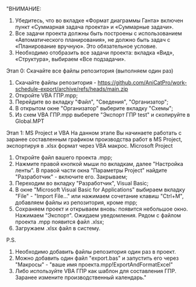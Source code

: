 "ВНИМАНИЕ:
1. Убедитесь, что во вкладке «Формат диаграммы Ганта» включен пункт «Суммарная задача проекта» и «Суммарные задачи».
2. Все задачи проекта должны быть построены с использованием «Автоматического планирования», не должно быть задач с «Планирование вручную». Это обязательное условие.
3. Необходимо отобразить все задачи проекта: вкладка «Вид», «Структура», выбираем «Все подзадачи».

Этап 0: Скачайте все файлы репозитория (выполняем один раз)
1. Скачайте файлы репозитория - https://github.com/AniCatPro/work-schedule-export/archive/refs/heads/main.zip
2. Откройте VBA ГПР.mpp;
3. Перейдите во вкладку "Файл", "Сведения", "Организатор";
4. В открытом окне "Организатор" выберите вкладку "Схемы";
5. Из схем VBA ГПР.mpp выберете "Экспорт ГПР test" и скопируйте в Global.MPT

Этап 1: MS Project и VBA
На данном этапе Вы начинаете работать с заранее составленным графиком производства работ в MS Project, экспортируя в .xlsx формат через VBA макрос.
Microsoft Project
1. Откройте файл вашего проекта .mpp;
2. Нажмите правой кнопкой мыши по вкладкам, далее "Настройка ленты". В правой части окна "Параметры Project" найдите "Разработчик" - включите его. Закрываем;
3. Переходим во вкладку "Разработчик", Visual Basic;
4. В окне "Microsoft Visual Basic for Applications" выбираем вкладку "File" - "Import File..." или нажимаем сочетание клавиш "Ctrl+M", добавляем файлы из репозитория, кроме mpp;
5. Сохраняем проект и открываем вновь: появится небольшое окно. Нажимаем "Экспорт". Ожидаем уведомления. Рядом с файлом проекта .mpp появится файл .xlsx;
6. Загружаем .xlsx файл в систему.

P.S.
1. Необходимо добавить файлы репозитория один раз в проект.
2. Можно добавить один файл "export.bas" и запустить его через "Макросы" - "ваше имя проекта.mpp!ExportAndFormatExcel"
3. Либо используйте VBA ГПР как шаблон для составления ГПР. Заранее измените производственный календарь."
